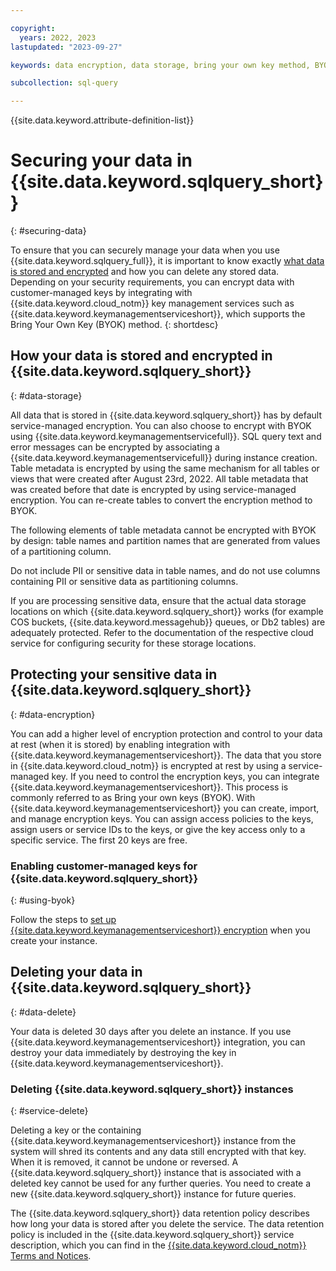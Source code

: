 ```yaml
---

copyright:
  years: 2022, 2023
lastupdated: "2023-09-27"

keywords: data encryption, data storage, bring your own key method, BYOK, key management, key encryption, personal data, data deletion, data security, KYOK

subcollection: sql-query

---
```


{{site.data.keyword.attribute-definition-list}}

# Securing your data in {{site.data.keyword.sqlquery_short}}
{: #securing-data}

To ensure that you can securely manage your data when you use {{site.data.keyword.sqlquery_full}}, it is important to know exactly [what data is stored and encrypted](/docs/sql-query?topic=sql-query-keyprotect#considerations) and how you can delete any stored data. Depending on your security requirements, you can encrypt data with customer-managed keys by integrating with {{site.data.keyword.cloud_notm}} key management services such as {{site.data.keyword.keymanagementserviceshort}}, which supports the Bring Your Own Key (BYOK) method.
{: shortdesc}

## How your data is stored and encrypted in {{site.data.keyword.sqlquery_short}}
{: #data-storage}

All data that is stored in {{site.data.keyword.sqlquery_short}} has by default service-managed encryption. You can also choose to encrypt with BYOK using {{site.data.keyword.keymanagementservicefull}}. SQL query text and error messages can be encrypted by associating a {{site.data.keyword.keymanagementservicefull}} during instance creation. Table metadata is encrypted by using the same mechanism for all tables or views that were created after August 23rd, 2022.
All table metadata that was created before that date is encrypted by using service-managed encryption. You can re-create tables to convert the encryption method to BYOK.

The following elements of table metadata cannot be encrypted with BYOK by design: table names and partition names that are generated from values of a partitioning column.

Do not include PII or sensitive data in table names, and do not use columns containing PII or sensitive data as partitioning columns.

If you are processing sensitive data, ensure that the actual data storage locations on which {{site.data.keyword.sqlquery_short}} works (for example COS buckets, {{site.data.keyword.messagehub}} queues, or Db2 tables) are adequately protected. Refer to the documentation of the respective cloud service for configuring security for these storage locations.

## Protecting your sensitive data in {{site.data.keyword.sqlquery_short}}
{: #data-encryption}

You can add a higher level of encryption protection and control to your data at rest (when it is stored) by enabling integration with {{site.data.keyword.keymanagementserviceshort}}. The data that you store in {{site.data.keyword.cloud_notm}} is encrypted at rest by using a service-managed key. If you need to control the encryption keys, you can integrate {{site.data.keyword.keymanagementserviceshort}}. This process is commonly referred to as Bring your own keys (BYOK).
With {{site.data.keyword.keymanagementserviceshort}} you can create, import, and manage encryption keys. You can assign access policies to the keys,
assign users or service IDs to the keys, or give the key access only to a specific service. The first 20 keys are free.

### Enabling customer-managed keys for {{site.data.keyword.sqlquery_short}}
{: #using-byok}

Follow the steps to [set up {{site.data.keyword.keymanagementserviceshort}} encryption](/docs/sql-query?topic=sql-query-keyprotect#encryption) when you create your instance.

## Deleting your data in {{site.data.keyword.sqlquery_short}}
{: #data-delete}

Your data is deleted 30 days after you delete an instance. If you use {{site.data.keyword.keymanagementserviceshort}} integration, you can destroy your data immediately by destroying the key in {{site.data.keyword.keymanagementserviceshort}}.

### Deleting {{site.data.keyword.sqlquery_short}} instances
{: #service-delete}

Deleting a key or the containing {{site.data.keyword.keymanagementserviceshort}} instance from the system will shred its contents and any data still encrypted with that key. When it is removed, it cannot be undone or reversed. A {{site.data.keyword.sqlquery_short}} instance that is associated with a deleted key cannot be used for any further queries. You need to create a new {{site.data.keyword.sqlquery_short}} instance for future queries.

The {{site.data.keyword.sqlquery_short}} data retention policy describes how long your data is stored after you delete the service. The data retention policy is included in the {{site.data.keyword.sqlquery_short}} service description, which you can find in the [{{site.data.keyword.cloud_notm}} Terms and Notices](/docs/overview?topic=overview-terms).

